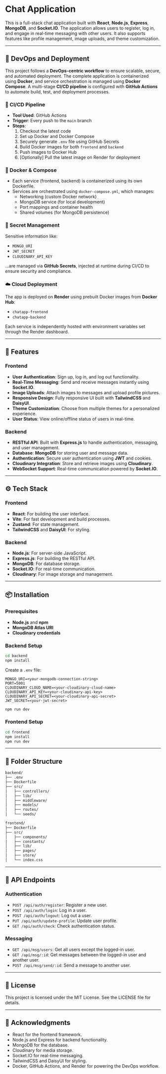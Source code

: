 
# Chat Application

This is a full-stack chat application built with **React**, **Node.js**, **Express**, **MongoDB**, and **Socket.IO**. The application allows users to register, log in, and engage in real-time messaging with other users. It also supports features like profile management, image uploads, and theme customization.

---

## 🚀 DevOps and Deployment

This project follows a **DevOps-centric workflow** to ensure scalable, secure, and automated deployment. The complete application is containerized using **Docker**, and service orchestration is managed using **Docker Compose**. A multi-stage **CI/CD pipeline** is configured with **GitHub Actions** to automate build, test, and deployment processes.

### 🔧 CI/CD Pipeline

- **Tool Used**: GitHub Actions
- **Trigger**: Every push to the `main` branch
- **Steps**:
  1. Checkout the latest code
  2. Set up Docker and Docker Compose
  3. Securely generate `.env` file using GitHub Secrets
  4. Build Docker images for both `frontend` and `backend`
  5. Push images to Docker Hub
  6. [Optionally] Pull the latest image on Render for deployment

### 🐳 Docker & Compose

- Each service (frontend, backend) is containerized using its own Dockerfile.
- Services are orchestrated using `docker-compose.yml`, which manages:
  - Networking (custom Docker network)
  - MongoDB service (for local development)
  - Port mappings and container health
  - Shared volumes (for MongoDB persistence)

### 🔐 Secret Management

Sensitive information like:
- `MONGO_URI`
- `JWT_SECRET`
- `CLOUDINARY_API_KEY`

...are managed via **GitHub Secrets**, injected at runtime during CI/CD to ensure security and compliance.

### ☁️ Cloud Deployment

The app is deployed on **Render** using prebuilt Docker images from **Docker Hub**:
- `chatapp-frontend`
- `chatapp-backend`

Each service is independently hosted with environment variables set through the Render dashboard.

---

## 🧩 Features

### Frontend
- **User Authentication**: Sign up, log in, and log out functionality.
- **Real-Time Messaging**: Send and receive messages instantly using **Socket.IO**.
- **Image Uploads**: Attach images to messages and upload profile pictures.
- **Responsive Design**: Fully responsive UI built with **TailwindCSS** and **DaisyUI**.
- **Theme Customization**: Choose from multiple themes for a personalized experience.
- **User Status**: View online/offline status of users in real-time.

### Backend
- **RESTful API**: Built with **Express.js** to handle authentication, messaging, and user management.
- **Database**: **MongoDB** for storing user and message data.
- **Authentication**: Secure user authentication using **JWT** and cookies.
- **Cloudinary Integration**: Store and retrieve images using **Cloudinary**.
- **WebSocket Support**: Real-time communication powered by **Socket.IO**.

---

## ⚙️ Tech Stack

### Frontend
- **React**: For building the user interface.
- **Vite**: For fast development and build processes.
- **Zustand**: For state management.
- **TailwindCSS** and **DaisyUI**: For styling.

### Backend
- **Node.js**: For server-side JavaScript.
- **Express.js**: For building the RESTful API.
- **MongoDB**: For database storage.
- **Socket.IO**: For real-time communication.
- **Cloudinary**: For image storage and management.

---

## 📦 Installation

### Prerequisites
- **Node.js** and **npm**
- **MongoDB Atlas URI**
- **Cloudinary credentials**

### Backend Setup
```bash
cd backend
npm install
```

Create a `.env` file:
```env
MONGO_URI=<your-mongodb-connection-string>
PORT=5001
CLOUDINARY_CLOUD_NAME=<your-cloudinary-cloud-name>
CLOUDINARY_API_KEY=<your-cloudinary-api-key>
CLOUDINARY_API_SECRET=<your-cloudinary-api-secret>
JWT_SECRET=<your-jwt-secret>
```

```bash
npm run dev
```

### Frontend Setup
```bash
cd frontend
npm install
npm run dev
```

---

## 📂 Folder Structure

```bash
backend/
├── .env
├── Dockerfile
├── src/
│   ├── controllers/
│   ├── lib/
│   ├── middleware/
│   ├── models/
│   ├── routes/
│   └── seeds/

frontend/
├── Dockerfile
├── src/
│   ├── components/
│   ├── constants/
│   ├── lib/
│   ├── pages/
│   ├── store/
│   └── index.css
```

---

## 🔌 API Endpoints

### Authentication
- `POST /api/auth/register`: Register a new user.
- `POST /api/auth/login`: Log in a user.
- `POST /api/auth/logout`: Log out a user.
- `PUT /api/auth/update-profile`: Update user profile.
- `GET /api/auth/check`: Check authentication status.

### Messaging
- `GET /api/msg/users`: Get all users except the logged-in user.
- `GET /api/msg/:id`: Get messages between the logged-in user and another user.
- `POST /api/msg/send/:id`: Send a message to another user.

---

## 📝 License

This project is licensed under the MIT License. See the LICENSE file for details.

---

## 🙏 Acknowledgments

- React for the frontend framework.
- Node.js and Express for backend functionality.
- MongoDB for the database.
- Cloudinary for media storage.
- Socket.IO for real-time messaging.
- TailwindCSS and DaisyUI for styling.
- Docker, GitHub Actions, and Render for powering the DevOps workflow.
